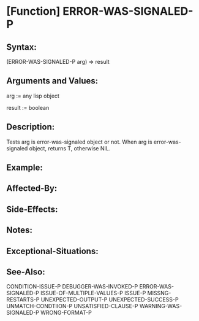 # [Function] ERROR-WAS-SIGNALED-P

## Syntax:

(ERROR-WAS-SIGNALED-P arg) => result

## Arguments and Values:

arg := any lisp object

result := boolean

## Description:
Tests arg is error-was-signaled object or not.
When arg is error-was-signaled object, returns T, otherwise NIL.

## Example:

## Affected-By:

## Side-Effects:

## Notes:

## Exceptional-Situations:

## See-Also:

CONDITION-ISSUE-P
DEBUGGER-WAS-INVOKED-P
ERROR-WAS-SIGNALED-P
ISSUE-OF-MULTIPLE-VALUES-P
ISSUE-P
MISSNG-RESTARTS-P
UNEXPECTED-OUTPUT-P
UNEXPECTED-SUCCESS-P
UNMATCH-CONDTIION-P
UNSATISFIED-CLAUSE-P
WARNING-WAS-SIGNALED-P
WRONG-FORMAT-P
